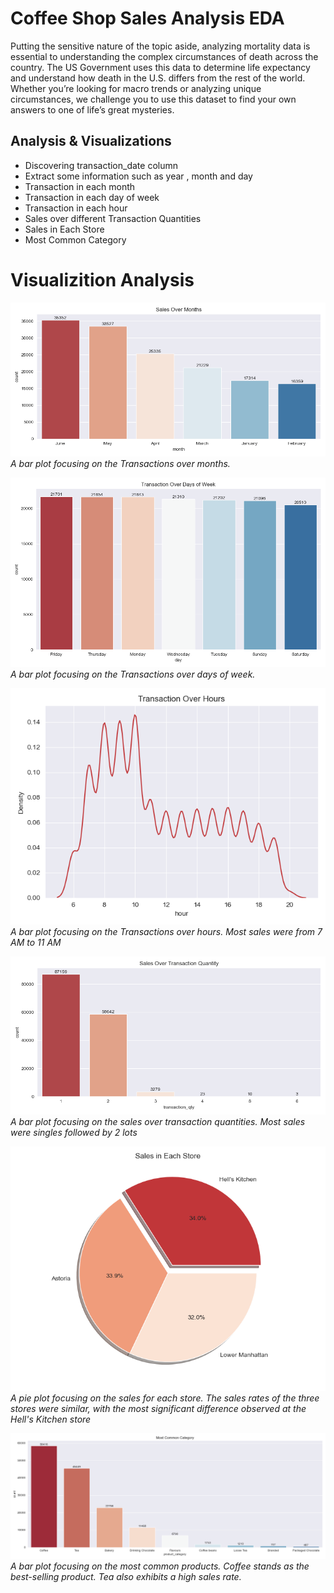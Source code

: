 # Coffee Shop Sales Analysis EDA

Putting the sensitive nature of the topic aside, analyzing mortality data is essential to understanding the complex circumstances of death across the country. The US Government uses this data to determine life expectancy and understand how death in the U.S. differs from the rest of the world. Whether you’re looking for macro trends or analyzing unique circumstances, we challenge you to use this dataset to find your own answers to one of life’s great mysteries.


## Analysis & Visualizations
* Discovering transaction_date column
* Extract some information such as year , month and day
* Transaction in each month
* Transaction in each day of week
* Transaction in each hour
* Sales over different Transaction Quantities
* Sales in Each Store
* Most Common Category

# Visualizition Analysis


![Image 1](./plots/sales_over_months.png)
*A bar plot focusing on the Transactions over months.*

![Image 2](./plots/Transaction_Over_Days_of_Week.png)
*A bar plot focusing on the Transactions over days of week.*

![Image 3](./plots/Transaction_Over_Hours.png)
*A bar plot focusing on the Transactions over hours. Most sales were from 7 AM to 11 AM*

![Image 4](./plots/Sales_Over_Transaction_Quantity.png)
*A bar plot focusing on the sales over transaction quantities. Most sales were singles followed by 2 lots*

![Image 5](./plots/sales_in_each_store.png)
*A pie plot focusing on the sales for each store. The sales rates of the three stores were similar, with the most significant difference observed at the Hell's Kitchen store*


![Image 6](./plots/most_common_category.png)
*A bar plot focusing on the most common products. Coffee stands as the best-selling product. Tea also exhibits a high sales rate.*